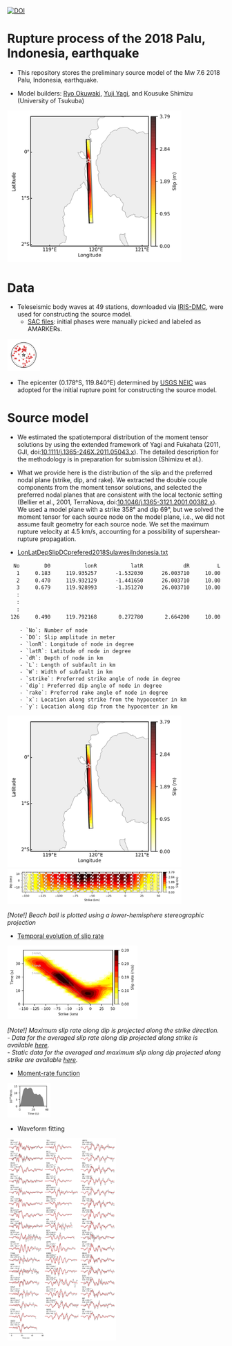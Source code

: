 [![DOI](https://zenodo.org/badge/153305275.svg)](https://zenodo.org/badge/latestdoi/153305275)

# Rupture process of the 2018 Palu, Indonesia, earthquake

- This repository stores the preliminary source model of the Mw 7.6 2018 Palu, Indonesia, earthquake.

- Model builders: [Ryo Okuwaki](https://rokuwaki.github.io), [Yuji Yagi](http://www.geol.tsukuba.ac.jp/~yagi-y/eng/index.html), and Kousuke Shimizu (University of Tsukuba)


<img src="./fig/181017122702_map.png" width="80%" />

# Data

- Teleseismic body waves at 49 stations, downloaded via [IRIS-DMC](http://ds.iris.edu/wilber3/find_event), were used for constructing the source model.
  - [SAC files](./sacfiles): initial phases were manually picked and labeled as AMARKERs.

<img src="./fig/station.png" width="15%" />

  
- The epicenter (0.178°S, 119.840°E) determined by [USGS NEIC](https://earthquake.usgs.gov/earthquakes/eventpage/us1000h3p4/executive) was adopted for the initial rupture point for constructing the source model.


# Source model

- We estimated the spatiotemporal distribution of the moment tensor solutions by using the extended framework of Yagi and Fukahata (2011, GJI, doi:[10.1111/j.1365-246X.2011.05043.x](https://doi.org/10.1111/j.1365-246X.2011.05043.x)). The detailed description for the methodology is in preparation for submission (Shimizu et al.).

- What we provide here is the distribution of the slip and the preferred nodal plane (strike, dip, and rake). We extracted the double couple components from the moment tensor solutions, and selected the preferred nodal planes that are consistent with the local tectonic setting (Bellier et al., 2001, TerraNova, doi:[10.1046/j.1365-3121.2001.00382.x](https://doi.org/10.1046/j.1365-3121.2001.00382.x)). We used a model plane with a strike 358° and dip 69°, but we solved the moment tensor for each source node on the model plane, i.e., we did not assume fault geometry for each source node. We set the maximum rupture velocity at 4.5 km/s, accounting for a possibility of supershear-rupture propagation.

- [LonLatDepSlipDCprefered2018SulawesiIndonesia.txt](./model_181017122702/LonLatDepSlipDCprefered2018SulawesiIndonesia.txt)

```txt
  No        D0           lonR           latR             dR         L         W    strike       dip      rake         x         y
   1     0.183     119.935257      -1.532030      26.003710     10.00      5.00     8.622    80.163    44.902   -150.00    -15.00
   2     0.470     119.932129      -1.441650      26.003710     10.00      5.00     7.926    88.326    49.995   -140.00    -15.00
   3     0.679     119.928993      -1.351270      26.003710     10.00      5.00     3.994    81.466    26.286   -130.00    -15.00
   :
   :
   :
 126     0.490     119.792168       0.272780       2.664200     10.00      5.00     2.753    57.716    71.736     50.00     10.00
```

        - `No`: Number of node
        - `D0`: Slip amplitude in meter
        - `lonR`: Longitude of node in degree
        - `latR`: Latitude of node in degree
        - `dR`: Depth of node in km
        - `L`: Length of subfault in km
        - `W`: Width of subfault in km
        - `strike`: Preferred strike angle of node in degree
        - `dip`: Preferred dip angle of node in degree
        - `rake`: Preferred rake angle of node in degree
        - `x`: Location along strike from the hypocenter in km
        - `y`: Location along dip from the hypocenter in km

<img src="./fig/181017122702_map.png" width="80%" />
<img src="./fig/181017122702_xy.png" width="80%" />

*[Note!] Beach ball is plotted using a lower-hemisphere stereographic projection*

- [Temporal evolution of slip rate](./model_181017122702/timeevo.txt)

<img src="./fig/timeevo.png" width="60%" />

*[Note!] Maximum slip rate along dip is projected along the strike direction.*  
*- Data for the averaged slip rate along dip projected along strike is available [here](./model_181017122702/timeevo_ave.txt).*  
*- Static data for the averaged and maximum slip along dip projected along strike are available [here](./model_181017122702/slip_along_dip.txt).*  

- [Moment-rate function](./model_181017122702/st_181017122702.dat)

<img src="./fig/st.png" width="20%" />


- Waveform fitting

<img src="./fig/fittings.png" width="50%" />
